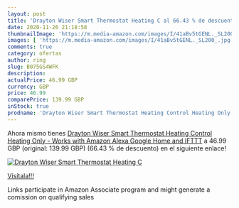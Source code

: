 ```yaml
---
layout: post
title: 'Drayton Wiser Smart Thermostat Heating C al 66.43 % de descuento'
date: 2020-11-26 21:18:58
thumbnailImage: 'https://m.media-amazon.com/images/I/41aBv5tGENL._SL200_.jpg'
images: [ 'https://m.media-amazon.com/images/I/41aBv5tGENL._SL200_.jpg' ]
comments: true
category: ofertas
author: ring
slug: B075GS4WFK
description:
actualPrice: 46.99 GBP
currency: GBP
price: 46.99
comparePrice: 139.99 GBP
inStock: true
prodname: 'Drayton Wiser Smart Thermostat Heating Control Heating Only - Works with Amazon Alexa  Google Home and IFTTT'
---
```


Ahora mismo tienes [Drayton Wiser Smart Thermostat Heating Control Heating Only - Works with Amazon Alexa  Google Home and IFTTT](https://www.amazon.co.uk/dp/B075GS4WFK/?tag=tolees0a-21) a 46.99 GBP (original: 139.99 GBP) (66.43 %  de descuento) en el siguiente enlace!

[![Drayton Wiser Smart Thermostat Heating C](https://m.media-amazon.com/images/I/41aBv5tGENL._SL200_.jpg)](https://www.amazon.co.uk/dp/B075GS4WFK/?tag=tolees0a-21)

[Visítala!!!](https://www.amazon.co.uk/dp/B075GS4WFK/?tag=tolees0a-21)

Links participate in Amazon Associate program and might generate a comission on qualifying sales
